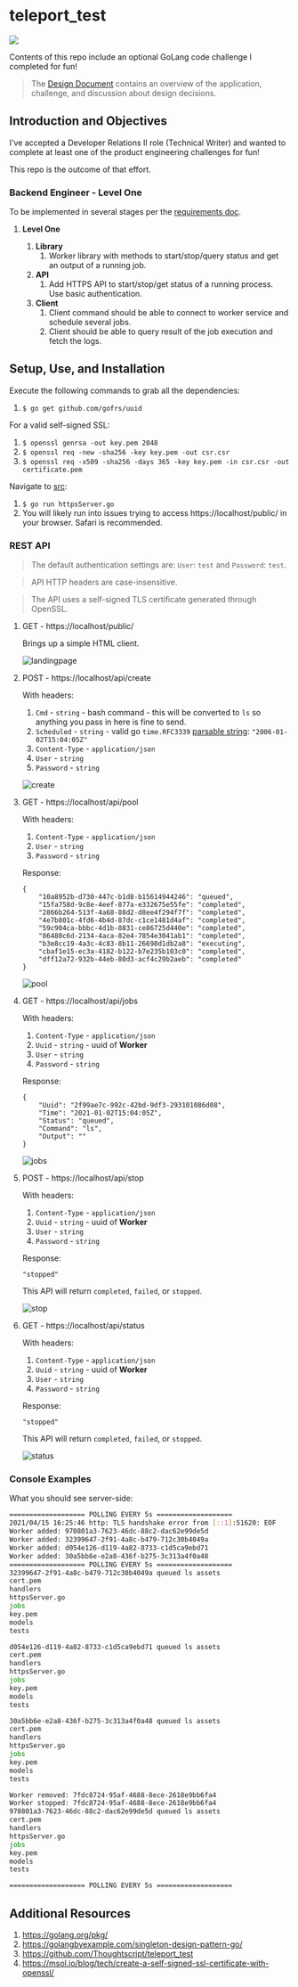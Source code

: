 # teleport_test

[![](https://img.shields.io/badge/Go-1.14.1-blue.svg)](https://golang.org/pkg/)

Contents of this repo include an optional GoLang code challenge I completed for fun!

> The [Design Document](Design_Document.md) contains an overview of the application, challenge, and discussion about design decisions.

## Introduction and Objectives

I've accepted a Developer Relations II role (Technical Writer) and wanted to complete at least one of the product engineering challenges for fun!

This repo is the outcome of that effort.

### Backend Engineer - Level One

To be implemented in several stages per
the [requirements doc](https://github.com/gravitational/careers/blob/main/challenges/systems/worker.pdf).

1. **Level One**

    1. **Library** 
        1. Worker library with methods to start/stop/query status and get an output of a running job.
    1. **API** 
        1. Add HTTPS API to start/stop/get status of a running process. Use basic authentication.
    1. **Client**
        1. Client command should be able to connect to worker service and schedule several jobs. 
        1. Client should be able to query result of the job execution and fetch the logs.

## Setup, Use, and Installation

Execute the following commands to grab all the dependencies:

1. `$ go get github.com/gofrs/uuid`

For a valid self-signed SSL:

1. `$ openssl genrsa -out key.pem 2048`
1. `$ openssl req -new -sha256 -key key.pem -out csr.csr`
1. `$ openssl req -x509 -sha256 -days 365 -key key.pem -in csr.csr -out certificate.pem`
   
Navigate to [src](./src):

1. `$ go run httpsServer.go`
1. You will likely run into issues trying to access https://localhost/public/ in your browser. Safari is recommended.

### REST API

> The default authentication settings are: `User`: `test` and `Password`: `test`.

> API HTTP headers are case-insensitive.

> The API uses a self-signed TLS certificate generated through OpenSSL.

1. GET - https://localhost/public/

   Brings up a simple HTML client.

   ![landingpage](./img/landingpage.png)

1. POST - https://localhost/api/create

   With headers:

    1. `Cmd` - `string` - bash command - this will be converted to `ls` so anything you pass in here is fine to send.
    1. `Scheduled` - `string` - valid go `time.RFC3339` [parsable string](https://golang.org/pkg/time/#example_Parse): `"2006-01-02T15:04:05Z"`
    1. `Content-Type` - `application/json`
    1. `User` - `string`
    1. `Password` - `string`

    ![create](./img/postcreate.png)

1. GET - https://localhost/api/pool

   With headers:

    1. `Content-Type` - `application/json`
    1. `User` - `string`
    1. `Password` - `string`

   Response:
    ```
    {
        "10a8952b-d730-447c-b1d8-b15614944246": "queued",
        "15fa758d-9c8e-4eef-877a-e332675e55fe": "completed",
        "2866b264-513f-4a68-88d2-d8ee4f294f7f": "completed",
        "4e7b801c-4fd6-4b4d-87dc-c1ce1481d4af": "completed",
        "59c904ca-bbbc-4d1b-8831-ce86725d440e": "completed",
        "86480c6d-2134-4aca-82e4-7854e3041ab1": "completed",
        "b3e8cc19-4a3c-4c83-8b11-26698d1db2a8": "executing",
        "cbaf1e15-ec3a-4182-b122-b7e235b103c0": "completed",
        "dff12a72-932b-44eb-80d3-acf4c29b2aeb": "completed"
    }
    ```

    ![pool](./img/getpool.png)

1. GET - https://localhost/api/jobs

   With headers:

    1. `Content-Type` - `application/json`
    1. `Uuid` - `string` - uuid of **Worker**
    1. `User` - `string`
    1. `Password` - `string`

   Response:
    ```
    {
        "Uuid": "2f99ae7c-992c-42bd-9df3-293101086d08",
        "Time": "2021-01-02T15:04:05Z",
        "Status": "queued",
        "Command": "ls",
        "Output": ""
    }
    ```

    ![jobs](./img/getjobs.png)

1. POST - https://localhost/api/stop

   With headers:

    1. `Content-Type` - `application/json`
    1. `Uuid` - `string` - uuid of **Worker**
    1. `User` - `string`
    1. `Password` - `string`

   Response:
   
    ```
    "stopped"
    ```

   This API will return `completed`, `failed`, or `stopped`.

   ![stop](./img/poststop.png)

1. GET - https://localhost/api/status

   With headers:

    1. `Content-Type` - `application/json`
    1. `Uuid` - `string` - uuid of **Worker**
    1. `User` - `string`
    1. `Password` - `string`

   Response:

    ```
    "stopped"
    ```

   This API will return `completed`, `failed`, or `stopped`.

   ![status](./img/getstatus.png)

### Console Examples

What you should see server-side:

```bash
=================== POLLING EVERY 5s ===================
2021/04/15 16:25:46 http: TLS handshake error from [::1]:51620: EOF
Worker added: 970801a3-7623-46dc-88c2-dac62e99de5d
Worker added: 32399647-2f91-4a8c-b479-712c30b4049a
Worker added: d054e126-d119-4a82-8733-c1d5ca9ebd71
Worker added: 30a5bb6e-e2a8-436f-b275-3c313a4f0a48
=================== POLLING EVERY 5s ===================
32399647-2f91-4a8c-b479-712c30b4049a queued ls assets
cert.pem
handlers
httpsServer.go
jobs
key.pem
models
tests

d054e126-d119-4a82-8733-c1d5ca9ebd71 queued ls assets
cert.pem
handlers
httpsServer.go
jobs
key.pem
models
tests

30a5bb6e-e2a8-436f-b275-3c313a4f0a48 queued ls assets
cert.pem
handlers
httpsServer.go
jobs
key.pem
models
tests

Worker removed: 7fdc8724-95af-4688-8ece-2618e9bb6fa4
Worker stopped: 7fdc8724-95af-4688-8ece-2618e9bb6fa4
970801a3-7623-46dc-88c2-dac62e99de5d queued ls assets
cert.pem
handlers
httpsServer.go
jobs
key.pem
models
tests

=================== POLLING EVERY 5s ===================
```

## Additional Resources

1. https://golang.org/pkg/
1. https://golangbyexample.com/singleton-design-pattern-go/
1. https://github.com/Thoughtscript/teleport_test
1. https://msol.io/blog/tech/create-a-self-signed-ssl-certificate-with-openssl/
